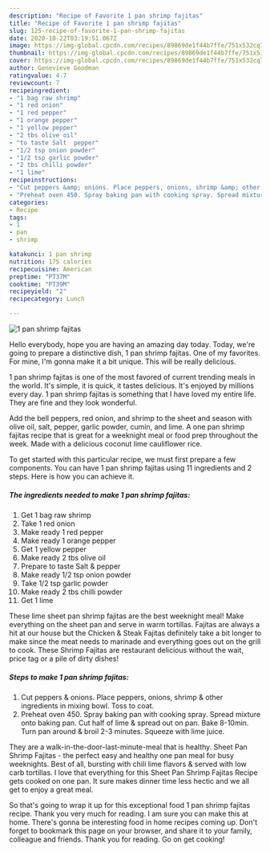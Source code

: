 ```yaml
---
description: "Recipe of Favorite 1 pan shrimp fajitas"
title: "Recipe of Favorite 1 pan shrimp fajitas"
slug: 125-recipe-of-favorite-1-pan-shrimp-fajitas
date: 2020-10-22T03:19:51.067Z
image: https://img-global.cpcdn.com/recipes/89869de1f44b7ffe/751x532cq70/1-pan-shrimp-fajitas-recipe-main-photo.jpg
thumbnail: https://img-global.cpcdn.com/recipes/89869de1f44b7ffe/751x532cq70/1-pan-shrimp-fajitas-recipe-main-photo.jpg
cover: https://img-global.cpcdn.com/recipes/89869de1f44b7ffe/751x532cq70/1-pan-shrimp-fajitas-recipe-main-photo.jpg
author: Genevieve Goodman
ratingvalue: 4.7
reviewcount: 7
recipeingredient:
- "1 bag raw shrimp"
- "1 red onion"
- "1 red pepper"
- "1 orange pepper"
- "1 yellow pepper"
- "2 tbs olive oil"
- "to taste Salt  pepper"
- "1/2 tsp onion powder"
- "1/2 tsp garlic powder"
- "2 tbs chilli powder"
- "1 lime"
recipeinstructions:
- "Cut peppers &amp; onions. Place peppers, onions, shrimp &amp; other ingredients in mixing bowl. Toss to coat."
- "Preheat oven 450. Spray baking pan with cooking spray. Spread mixture onto baking pan. Cut half of lime &amp; spread out on pan. Bake 8-10min. Turn pan around &amp; broil 2-3 minutes. Squeeze with lime juice."
categories:
- Recipe
tags:
- 1
- pan
- shrimp

katakunci: 1 pan shrimp 
nutrition: 175 calories
recipecuisine: American
preptime: "PT37M"
cooktime: "PT39M"
recipeyield: "2"
recipecategory: Lunch

---
```



![1 pan shrimp fajitas](https://img-global.cpcdn.com/recipes/89869de1f44b7ffe/751x532cq70/1-pan-shrimp-fajitas-recipe-main-photo.jpg)

Hello everybody, hope you are having an amazing day today. Today, we're going to prepare a distinctive dish, 1 pan shrimp fajitas. One of my favorites. For mine, I'm gonna make it a bit unique. This will be really delicious.

1 pan shrimp fajitas is one of the most favored of current trending meals in the world. It's simple, it is quick, it tastes delicious. It's enjoyed by millions every day. 1 pan shrimp fajitas is something that I have loved my entire life. They are fine and they look wonderful.

Add the bell peppers, red onion, and shrimp to the sheet and season with olive oil, salt, pepper, garlic powder, cumin, and lime. A one pan shrimp fajitas recipe that is great for a weeknight meal or food prep throughout the week. Made with a delicious coconut lime cauliflower rice.


To get started with this particular recipe, we must first prepare a few components. You can have 1 pan shrimp fajitas using 11 ingredients and 2 steps. Here is how you can achieve it.

<!--inarticleads1-->

##### The ingredients needed to make 1 pan shrimp fajitas:

1. Get 1 bag raw shrimp
1. Take 1 red onion
1. Make ready 1 red pepper
1. Make ready 1 orange pepper
1. Get 1 yellow pepper
1. Make ready 2 tbs olive oil
1. Prepare to taste Salt &amp; pepper
1. Make ready 1/2 tsp onion powder
1. Take 1/2 tsp garlic powder
1. Make ready 2 tbs chilli powder
1. Get 1 lime


These lime sheet pan shrimp fajitas are the best weeknight meal! Make everything on the sheet pan and serve in warm tortillas. Fajitas are always a hit at our house but the Chicken &amp; Steak Fajitas definitely take a bit longer to make since the meat needs to marinade and everything goes out on the grill to cook. These Shrimp Fajitas are restaurant delicious without the wait, price tag or a pile of dirty dishes! 

<!--inarticleads2-->

##### Steps to make 1 pan shrimp fajitas:

1. Cut peppers &amp; onions. Place peppers, onions, shrimp &amp; other ingredients in mixing bowl. Toss to coat.
1. Preheat oven 450. Spray baking pan with cooking spray. Spread mixture onto baking pan. Cut half of lime &amp; spread out on pan. Bake 8-10min. Turn pan around &amp; broil 2-3 minutes. Squeeze with lime juice.


They are a walk-in-the-door-last-minute-meal that is healthy. Sheet Pan Shrimp Fajitas - the perfect easy and healthy one pan meal for busy weeknights. Best of all, bursting with chili lime flavors &amp; served with low carb tortillas. I love that everything for this Sheet Pan Shrimp Fajitas Recipe gets cooked on one pan. It sure makes dinner time less hectic and we all get to enjoy a great meal. 

So that's going to wrap it up for this exceptional food 1 pan shrimp fajitas recipe. Thank you very much for reading. I am sure you can make this at home. There's gonna be interesting food in home recipes coming up. Don't forget to bookmark this page on your browser, and share it to your family, colleague and friends. Thank you for reading. Go on get cooking!
